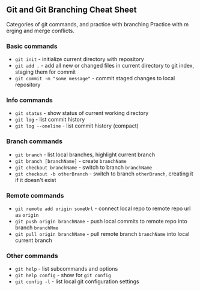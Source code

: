 ## Git and Git Branching Cheat Sheet

Categories of git commands, and practice with branching
Practice with m erging and merge conflicts.

### Basic commands
* `git init` - initialize current directory with repository
* `git add .` - add all new or changed files in current directory to git index, staging them for commit
* `git commit -m "some message"` - commit staged changes to local repository

### Info commands
* `git status` - show status of current working directory
* `git log` - list commit history
* `git log --oneline` - list commit history (compact)

### Branch commands
* `git branch` - list local branches, highlight current branch
* `git branch [branchName]` - create `branchName`
* `git checkout branchName` - switch to branch `branchName`
* `git checkout -b otherBranch` - switch to branch `otherBranch`, creating it if it doesn't exist

### Remote commands
* `git remote add origin someUrl` - connect local repo to remote repo url as `origin`
* `git push origin branchName` - push local commits to remote repo into branch `branchNme`
* `git pull origin branchName` - pull remote branch `branchName` into local current branch

### Other commands
* `git help` - list subcommands and options
* `git help config` - show for `git config`
* `git config -l` - list local git configuration settings


